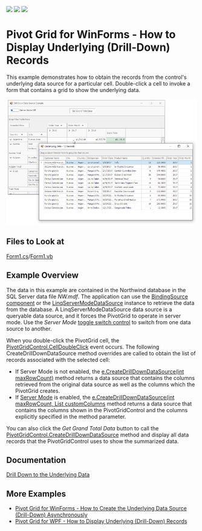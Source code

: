 <!-- default badges list -->
![](https://img.shields.io/endpoint?url=https://codecentral.devexpress.com/api/v1/VersionRange/193913517/22.1.2%2B)
[![](https://img.shields.io/badge/Open_in_DevExpress_Support_Center-FF7200?style=flat-square&logo=DevExpress&logoColor=white)](https://supportcenter.devexpress.com/ticket/details/T828662)
[![](https://img.shields.io/badge/📖_How_to_use_DevExpress_Examples-e9f6fc?style=flat-square)](https://docs.devexpress.com/GeneralInformation/403183)
<!-- default badges end -->
# Pivot Grid for WinForms - How to Display Underlying (Drill-Down) Records

This example demonstrates how to obtain the records from the control's underlying data source for a particular cell. Double-click a cell to invoke a form that contains a grid to show the underlying data. 

![screenshot](/images/screenshot.png)

## Files to Look at

[Form1.cs](./CS/DrillDownDataSourceExample/Form1.cs)/[Form1.vb](./VB/DrillDownDataSourceExample/Form1.vb)
## Example Overview

The data in this example are contained in the Northwind database in the SQL Server data file _NW.mdf_. The application can use the [BindingSource component](https://docs.microsoft.com/en-us/dotnet/api/system.windows.forms.bindingsource) or the [LinqServerModeDataSource](https://docs.devexpress.com/AspNet/DevExpress.Data.Linq.LinqServerModeDataSource) instance to retrieve the data from the database. A LinqServerModeDataSource data source is a queryable data source, and it forces the PivotGrid to operate in server mode. Use the _Server Mode_ [toggle switch control](https://docs.devexpress.com/WindowsForms/DevExpress.XtraEditors.ToggleSwitch) to switch from one data source to another.

When you double-click the PivotGrid cell, the [PivotGridControl.CellDoubleClick](https://docs.devexpress.com/WindowsForms/DevExpress.XtraPivotGrid.PivotGridControl.CellDoubleClick) event occurs. The following CreateDrillDownDataSource method overrides are called to obtain the list of records associated with the selected cell:

* If Server Mode is not enabled, the [e.CreateDrillDownDataSource(int maxRowCount)](https://docs.devexpress.com/CoreLibraries/DevExpress.XtraPivotGrid.PivotCellEventArgsBase-3.CreateDrillDownDataSource(System.Int32)) method returns a data source that contains the columns retrieved from the original data source as well as the columns which the PivotGrid creates.
* If [Server Mode](https://docs.devexpress.com/WindowsForms/17856) is enabled, the [e.CreateDrillDownDataSource(int maxRowCount, List<string> customColumns](https://docs.devexpress.com/CoreLibraries/DevExpress.XtraPivotGrid.PivotCellEventArgsBase-3.CreateDrillDownDataSource(System.Int32-System.Collections.Generic.List-System.String-)) method returns a data source that contains the columns shown in the PivotGridControl and the columns explicitly specified in the method parameter.

You can also click the _Get Grand Total Data_ button to call the [PivotGridControl.CreateDrillDownDataSource](https://docs.devexpress.com/WindowsForms/DevExpress.XtraPivotGrid.PivotGridControl.CreateDrillDownDataSource) method and display all data records that the PivotGridControl uses to show the summarized data.

## Documentation

[Drill Down to the Underlying Data](https://docs.devexpress.com/WindowsForms/1882/controls-and-libraries/pivot-grid/data-shaping/summarization/summaries/obtaining-underlying-data-drill-down)

## More Examples

- [Pivot Grid for WinForms - How to Create the Underlying Data Source (Drill-Down) Asynchronously](https://github.com/DevExpress-Examples/how-to-use-asynchronous-operations-that-return-the-result-e4567)
- [Pivot Grid for WPF - How to Display Underlying (Drill-Down) Records](https://github.com/DevExpress-Examples/how-to-obtain-underlying-data-e2173)






